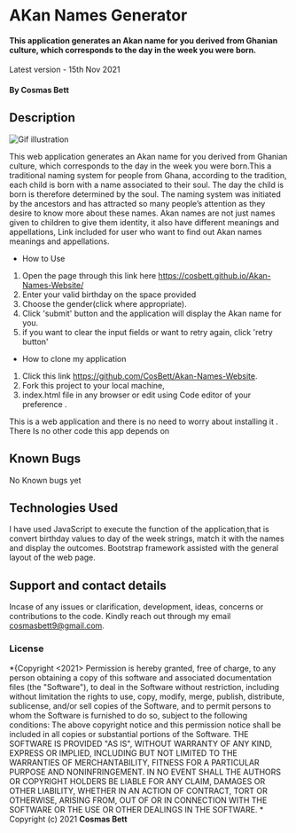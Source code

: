# AKan Names Generator
#### This application generates an Akan name for you derived from Ghanian culture, which corresponds to the day in the week you were born.
Latest version - 15th Nov 2021
#### By **Cosmas Bett**
## Description
![Gif illustration](images/readme.gif)


This web application generates an Akan name for you derived from Ghanian culture, which corresponds to the day in the week you were born.This a traditional naming system for people from Ghana, according to the tradition, each child is born with a name associated to their soul. The day the child is born is therefore determined by the soul. 
The naming system was initiated by the ancestors and has attracted so many people’s attention as they desire to know more about these names.
Akan names are not just names given to children to give them identity, it  also have different meanings and appellations, Link included for user who want to find out Akan names meanings and appellations.
* How to Use
1. Open the page through this link here https://cosbett.github.io/Akan-Names-Website/
2. Enter your valid birthday on the space provided
3. Choose the gender(click where appropriate).
4. Click 'submit' button and the application will display the Akan name for you.
5. if you want to clear the input fields or want to retry again, click 'retry button'
* How to clone my application
1. Click this link https://github.com/CosBett/Akan-Names-Website.
2. Fork this project to your local machine,
3. index.html file in any browser or edit using Code editor of your preference .

This is a web application and there is no need to worry about installing it . There Is no other code this app depends on
## Known Bugs
No Known bugs yet 
## Technologies Used
I have used JavaScript to execute the function of the application,that is convert birthday values to day of the week strings, match it with the names and display the outcomes. Bootstrap framework assisted with the general layout of the web page.
## Support and contact details
Incase of any issues or clarification, development, ideas, concerns or contributions to the code.  Kindly reach out through my email cosmasbett9@gmail.com.
### License
*{Copyright <2021> <Cosmas Bett>
Permission is hereby granted, free of charge, to any person obtaining a copy of this software and associated documentation files (the "Software"), to deal in the Software without restriction, including without limitation the rights to use, copy, modify, merge, publish, distribute, sublicense, and/or sell copies of the Software, and to permit persons to whom the Software is furnished to do so, subject to the following conditions:
The above copyright notice and this permission notice shall be included in all copies or substantial portions of the Software.
THE SOFTWARE IS PROVIDED "AS IS", WITHOUT WARRANTY OF ANY KIND, EXPRESS OR IMPLIED, INCLUDING BUT NOT LIMITED TO THE WARRANTIES OF MERCHANTABILITY, FITNESS FOR A PARTICULAR PURPOSE AND NONINFRINGEMENT. IN NO EVENT SHALL THE AUTHORS OR COPYRIGHT HOLDERS BE LIABLE FOR ANY CLAIM, DAMAGES OR OTHER LIABILITY, WHETHER IN AN ACTION OF CONTRACT, TORT OR OTHERWISE, ARISING FROM, OUT OF OR IN CONNECTION WITH THE SOFTWARE OR THE USE OR OTHER DEALINGS IN THE SOFTWARE.
*
Copyright (c) 2021 **Cosmas Bett**
  
